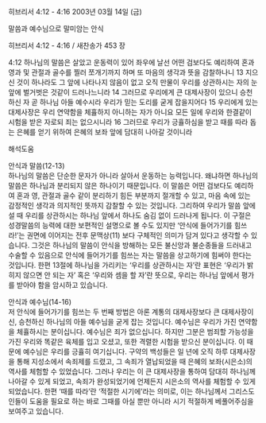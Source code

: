 히브리서 4:12 - 4:16 
2003년 03월 14일 (금)

말씀과 예수님으로 말미암는 안식



히브리서 4:12 - 4:16 / 새찬송가 453 장


4:12 하나님의 말씀은 살았고 운동력이 있어 좌우에 날선 어떤 검보다도 예리하여 혼과 영과 및 관절과 골수를 찔러 쪼개기까지 하며 또 마음의 생각과 뜻을 감찰하나니 13 지으신 것이 하나라도 그 앞에 나타나지 않음이 없고 오직 만물이 우리를 상관하시는 자의 눈 앞에 벌거벗은 것같이 드러나느니라 14 그러므로 우리에게 큰 대제사장이 있으니 승천하신 자 곧 하나님 아들 예수시라 우리가 믿는 도리를 굳게 잡을지어다 15 우리에게 있는 대제사장은 우리 연약함을 체휼하지 아니하는 자가 아니요 모든 일에 우리와 한결같이 시험을 받은 자로되 죄는 없으시니라 16 그러므로 우리가 긍휼하심을 받고 때를 따라 돕는 은혜를 얻기 위하여 은혜의 보좌 앞에 담대히 나아갈 것이니라

해석도움





안식과 말씀(12-13)  
하나님의 말씀은 단순한 문자가 아니라 살아서 운동하는 능력입니다. 왜냐하면 하나님의 말씀은 하나님과 분리되지 않은 하나이기 때문입니다. 이 말씀은 어떤 검보다도 예리하여 혼과 영, 관절과 골수 같이 분리하기 힘든 부분까지 절개할 수 있고, 마음 속에 있는 감정적인 생각과 의지적인 뜻까지 감찰할 수 있는 것입니다. 그리하여 우리가 말씀 앞에 설 때 우리를 상관하시는 하나님 앞에서 하나도 숨김 없이 드러나게 됩니다. 이 구절은 성경말씀의 능력에 대한 보편적인 설명으로 볼 수도 있지만 ‘안식에 들어가기를 힘쓰라!’는 권면에 이어지는 전후 문맥상(11) 보다 구체적인 의미가 담겨 있다고 생각할 수 있습니다. 그것은 하나님의 말씀이 안식을 방해하는 모든 불신앙과 불순종들을 드러내고 수술할 수 있음으로 안식에 들어가기를 힘쓰는 자는 말씀을 상고하기에 힘써야 한다는 것입니다. 한편 13절에 하나님을 가리키는 ‘우리를 상관하시는 자’란 표현은 ‘우리가 밝히지 않으면 안 되는 자’ 혹은 ‘우리와 셈을 할 자’란 뜻으로, 우리는 하나님 앞에서 평가를 받아야 함을 암시하고 있습니다. 

안식과 예수님(14-16)  
저 안식에 들어가기를 힘쓰는 두 번째 방법은 아론 계통의 대제사장보다 큰 대제사장이신, 승천하신 하나님의 아들 예수님을 굳게 잡는 것입니다. 예수님은 우리가 가진 연약함을 체휼하시는 분이십니다. 예수님은 죄가 없으십니다. 하지만 그분은 범죄할 가능성을 가진 우리와 똑같은 육체를 입고 오셨고, 또한 격렬한 시험을 받으신 분이십니다. 이 때문에 예수님은 우리를 긍휼히 여기십니다. 구약의 백성들은 일 년에 오직 하루 대제사장을 통해 지성소에서 속죄제를 드렸고, 그 속죄가 열납되었을 때 은혜의 보좌(시은소)의 역사를 체험할 수 있었습니다. 그러나 우리는 이 큰 대제사장을 통하여 담대히 하나님께 나아갈 수 있게 되었고, 속죄가 완성되었기에 언제든지 시은소의 역사를 체험할 수 있게 되었습니다. 한편 ‘때를 따라’란 ‘적절한 시기에’라는 의미로, 이는 하나님께서 그리스도인들이 도움을 필요로 하는 바로 그때를 아실 뿐만 아니라 시기 적절하게 베풀어주심을 보여주고 있습니다.